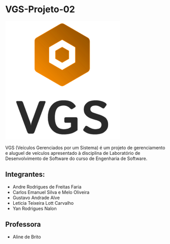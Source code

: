 # VGS-Projeto-02
![Logo](VGS/src/main/resources/static/images/vgs_logo_outlined.png)

VGS (Veículos Gerenciados por um Sistema) é um projeto de gerenciamento e aluguel de veículos apresentado à disciplina de Laboratório de Desenvolvimento de Software do curso de Engenharia de Software.

## Integrantes:
- Andre Rodrigues de Freitas Faria
- Carlos Emanuel Silva e Melo Oliveira
- Gustavo Andrade Alve
- Leticia Teixeira Lott Carvalho
- Yan Rodrigues Nalon

## Professora
- Aline de Brito

